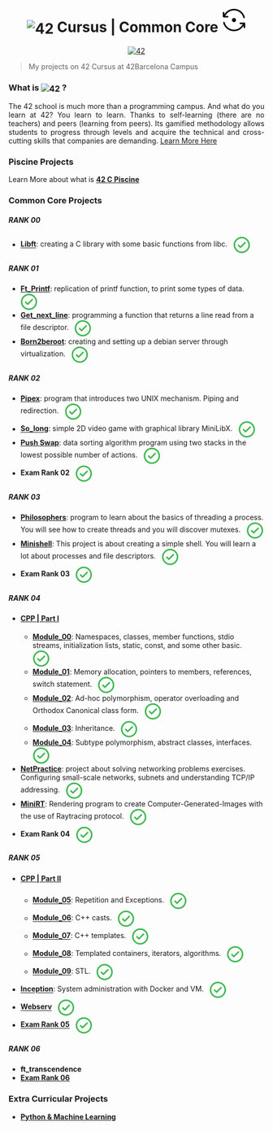 <!--HEADER-->
<h1 align="center">
 <picture>
  <source media="(prefers-color-scheme: dark)" srcset="https://cdn.simpleicons.org/42/white">
  <img alt="42" width=40 align="center" src="https://cdn.simpleicons.org/42/Black">
 </picture>
 Cursus |
 Common Core
<img src="resources/InProgress.svg">
</h1>
<!--FINISH HEADER-->
<div align="center">
<a href='https://profile.intra.42.fr/users/jcheel-n' target="_blank"><img alt='42' src='https://img.shields.io/badge/Barcelona-000000?logo=42&logoColor=White'/></a>
</div>

> My projects on 42 Cursus at 42Barcelona Campus

<!--<div align="right">
<a href="https://github.com/JaeSeoKim/badge42"><img width=500 src="https://badge42.vercel.app/api/v2/clfo781th000608l4lo1z8jb2/stats?cursusId=21&coalitionId=205" alt="jcheel-n's 42 stats" /></a>
</div>-->

<h3>
What is
 <picture>
  <source media="(prefers-color-scheme: dark)" srcset="https://cdn.simpleicons.org/42/white">
  <img alt="42" width=32 align="center" src="https://cdn.simpleicons.org/42/Black">
 </picture>
 ?
</h3>
<p style='text-align: justify;'>
The 42 school is much more than a programming campus. And what do you learn at 42? You learn to learn. Thanks to self-learning (there are no teachers) and peers (learning from peers). Its gamified methodology allows students to progress through levels and acquire the technical and cross-cutting skills that companies are demanding.
<a href="https://42.fr/en/the-program/innovative-learning/">Learn More Here</a></p>

### Piscine Projects
Learn More about what is **[42 C Piscine](https://github.com/josephcheel/42-Piscine)**

### Common Core Projects
##### RANK 00
* **[Libft](https://github.com/josephcheel/42-Libft)**: creating a C library with some basic functions from libc. &nbsp;&nbsp;<img align="center" src="https://raw.githubusercontent.com/josephcheel/readme/main/resources/check.svg">
##### RANK 01
* **[Ft_Printf](https://github.com/josephcheel/42-Ft_Printf)**: replication of printf function, to print some types of data. &nbsp;&nbsp;<img align="center"  src="https://raw.githubusercontent.com/josephcheel/readme/main/resources/check.svg">
* **[Get_next_line](https://github.com/josephcheel/42-Get_next_line)**: programming a function that returns a line read from a file descriptor. &nbsp;&nbsp;<img align="center" src="https://raw.githubusercontent.com/josephcheel/readme/main/resources/check.svg">
* **[Born2beroot](https://github.com/josephcheel/42-Born2beroot)**: creating and setting up a debian server through virtualization. &nbsp;&nbsp;<img align="center" src="https://raw.githubusercontent.com/josephcheel/readme/main/resources/check.svg">
##### RANK 02
* **[Pipex](https://github.com/josephcheel/42-Pipex)**: program that introduces two UNIX mechanism. Piping and redirection. &nbsp;&nbsp;<img align="center" src="https://raw.githubusercontent.com/josephcheel/readme/main/resources/check.svg">
* **[So_long](https://github.com/josephcheel/42-So_long)**: simple 2D video game with graphical library MiniLibX. &nbsp;&nbsp;<img align="center" src="https://raw.githubusercontent.com/josephcheel/readme/main/resources/check.svg">
* **[Push Swap](https://github.com/josephcheel/42-Push_Swap)**: data sorting algorithm program using two stacks in the lowest possible number of actions. &nbsp;&nbsp;<img align="center" src="https://raw.githubusercontent.com/josephcheel/readme/main/resources/check.svg">
* **Exam Rank 02** &nbsp;&nbsp;<img align="center" src="https://raw.githubusercontent.com/josephcheel/readme/main/resources/check.svg">
##### RANK 03
* **[Philosophers](https://github.com/josephcheel/42-Philosophers)**: program to learn about the basics of threading a process. You will see how to create threads and you will discover mutexes. &nbsp;&nbsp;<img align="center" src="https://raw.githubusercontent.com/josephcheel/readme/main/resources/check.svg">
* **[Minishell](https://github.com/josephcheel/42-Minishell)**: This project is about creating a simple shell. You will learn a lot about processes and file descriptors. &nbsp;&nbsp;<img align="center" src="https://raw.githubusercontent.com/josephcheel/readme/main/resources/check.svg">
* **Exam Rank 03** &nbsp;&nbsp;<img align="center" src="https://raw.githubusercontent.com/josephcheel/readme/main/resources/check.svg">
##### RANK 04
* #### [CPP | Part I](https://github.com/josephcheel/42-CPP)
  * **[Module_00](https://github.com/josephcheel/42-CPP/tree/main/CPP_Module_00)**: Namespaces, classes, member functions, stdio streams, initialization lists, static, const, and some other basic. &nbsp;&nbsp;<img align="center" src="https://raw.githubusercontent.com/josephcheel/readme/main/resources/check.svg">
  * **[Module_01](https://github.com/josephcheel/42-CPP/tree/main/CPP_Module_01)**: Memory allocation, pointers to members, references, switch statement. &nbsp;&nbsp;<img align="center" src="https://raw.githubusercontent.com/josephcheel/readme/main/resources/check.svg">
  * **[Module_02](https://github.com/josephcheel/42-CPP/tree/main/CPP_Module_02)**: Ad-hoc polymorphism, operator overloading and Orthodox Canonical class form. &nbsp;&nbsp;<img align="center" src="https://raw.githubusercontent.com/josephcheel/readme/main/resources/check.svg">
  * **[Module_03](https://github.com/josephcheel/42-CPP/tree/main/CPP_Module_03)**: Inheritance. &nbsp;&nbsp;<img align="center" src="https://raw.githubusercontent.com/josephcheel/readme/main/resources/check.svg">
  * **[Module_04](https://github.com/josephcheel/42-CPP/tree/main/CPP_Module_04)**: Subtype polymorphism, abstract classes, interfaces. &nbsp;&nbsp;<img align="center" src="https://raw.githubusercontent.com/josephcheel/readme/main/resources/check.svg">
* **[NetPractice](https://github.com/josephcheel/42-NetPractice)**: project about solving networking problems exercises. Configuring small-scale networks, subnets and understanding TCP/IP addressing. &nbsp;&nbsp;<img align="center" src="https://raw.githubusercontent.com/josephcheel/readme/main/resources/check.svg">
* **[MiniRT](https://github.com/josephcheel/42-MiniRT)**: Rendering program to create Computer-Generated-Images with the use of Raytracing protocol. &nbsp;&nbsp;<img align="center" src="https://raw.githubusercontent.com/josephcheel/readme/main/resources/check.svg">
* **Exam Rank 04** &nbsp;&nbsp;<img align="center" src="https://raw.githubusercontent.com/josephcheel/readme/main/resources/check.svg">
 ##### RANK 05
* #### [CPP | Part II](https://github.com/josephcheel/42-CPP)
  * **[Module_05](https://github.com/josephcheel/42-CPP/tree/main/CPP_Module_05)**: Repetition and Exceptions. &nbsp;&nbsp;<img align="center" src="https://raw.githubusercontent.com/josephcheel/readme/main/resources/check.svg">
  * **[Module_06](https://github.com/josephcheel/42-CPP/tree/main/CPP_Module_06)**: C++ casts. &nbsp;&nbsp;<img align="center" src="https://raw.githubusercontent.com/josephcheel/readme/main/resources/check.svg">
  * **[Module_07](https://github.com/josephcheel/42-CPP/tree/main/CPP_Module_07)**: C++ templates. &nbsp;&nbsp;<img align="center" src="https://raw.githubusercontent.com/josephcheel/readme/main/resources/check.svg">
  * **[Module_08](https://github.com/josephcheel/42-CPP/tree/main/CPP_Module_08)**: Templated containers, iterators, algorithms. &nbsp;&nbsp;<img align="center" src="https://raw.githubusercontent.com/josephcheel/readme/main/resources/check.svg">
  * **[Module_09](https://github.com/josephcheel/42-CPP/tree/main/CPP_Module_09)**: STL. &nbsp;&nbsp;<img align="center" src="https://raw.githubusercontent.com/josephcheel/readme/main/resources/check.svg">
* **[Inception](https://github.com/josephcheel/42-Inception)**: System administration with Docker and VM.  &nbsp;&nbsp;<img align="center" src="https://raw.githubusercontent.com/josephcheel/readme/main/resources/check.svg">
* **[Webserv](https://github.com/ErnestoAvedillo/Webserv)** &nbsp;&nbsp;<img align="center" src="https://raw.githubusercontent.com/josephcheel/readme/main/resources/check.svg">
* **[Exam Rank 05](https://github.com/josephcheel/42-Exam-Rank-05)** &nbsp;&nbsp;<img align="center" src="https://raw.githubusercontent.com/josephcheel/readme/main/resources/check.svg">
 ##### RANK 06
* **ft_transcendence**
* **[Exam Rank 06](https://github.com/josephcheel/42-Exam-Rank-06)**

### Extra Curricular Projects
* **[Python & Machine Learning](https://github.com/josephcheel/42-Python-Machine-Learning)**

